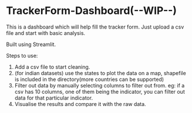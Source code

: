 # TrackerForm-Dashboard(--WIP--)
This is a dashboard which will help fill the tracker form. Just upload a csv file and start with basic analysis.

Built using Streamlit.

Steps to use:
1. Add a csv file to start cleaning.
2. (for indian datasets) use the states to plot the data on a map, shapefile is included in the directory(more countries can be supported)
3. Filter out data by manually selecting columns to filter out from. eg: if a csv has 10 columns, one of them being the indicator, you can filter out data
   for that particular indicator.
4. Visualise the results and compare it with the raw data.
